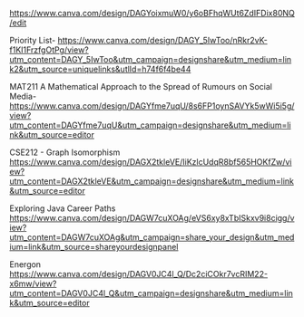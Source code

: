 https://www.canva.com/design/DAGYoixmuW0/y6oBFhqWUt6ZdIFDix80NQ/edit



Priority List-
https://www.canva.com/design/DAGY_5IwToo/nRkr2vK-f1KI1FrzfgOtPg/view?utm_content=DAGY_5IwToo&utm_campaign=designshare&utm_medium=link2&utm_source=uniquelinks&utlId=h74f6f4be44


MAT211 A Mathematical Approach to the Spread of Rumours on Social Media-
https://www.canva.com/design/DAGYfme7uqU/8s6FP1oynSAVYk5wWi5i5g/view?utm_content=DAGYfme7uqU&utm_campaign=designshare&utm_medium=link&utm_source=editor

CSE212 - Graph Isomorphism
https://www.canva.com/design/DAGX2tkleVE/IiKzlcUdqR8bf565HOKfZw/view?utm_content=DAGX2tkleVE&utm_campaign=designshare&utm_medium=link&utm_source=editor

Exploring Java Career Paths
https://www.canva.com/design/DAGW7cuXOAg/eVS6xy8xTbISkxv9i8cigg/view?utm_content=DAGW7cuXOAg&utm_campaign=share_your_design&utm_medium=link&utm_source=shareyourdesignpanel

Energon
https://www.canva.com/design/DAGV0JC4l_Q/Dc2ciCOkr7vcRIM22-x6mw/view?utm_content=DAGV0JC4l_Q&utm_campaign=designshare&utm_medium=link&utm_source=editor
